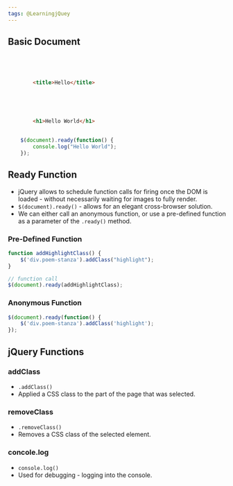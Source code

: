 ```yaml
---
tags: @LearningjQuey
---
```


## Basic Document

```html


    
        
        <title>Hello</title>
        
        
        
    
    
        <h1>Hello World</h1>
    

```

```javascript
    $(document).ready(function() {
        console.log("Hello World");
    });
```
## Ready Function
- jQuery allows to schedule function calls for  firing once the DOM is loaded - without necessarily waiting for images to fully render.
- `$(document).ready()` - allows for an elegant cross-browser solution.
- We can either call an anonymous function, or use a pre-defined function as a parameter of the `.ready()` method.

### Pre-Defined Function
```javascript
function addHighlightClass() {
    $('div.poem-stanza').addClass("highlight");
}

// function call
$(document).ready(addHighlightClass);
```

### Anonymous Function
```javascript
$(document).ready(function() {
    $('div.poem-stanza').addClass('highlight');
});
```


## jQuery Functions

### addClass
- `.addClass()`
- Applied a CSS class to the part of the page that was selected.

### removeClass
- `.removeClass()`
- Removes a CSS class of the selected element.

### concole.log
- `console.log()`
- Used for debugging - logging into the console.